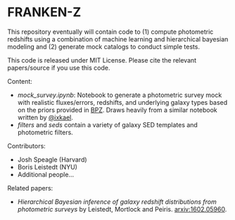 # FRANKEN-Z

This repository eventually will contain code to (1) compute photometric redshifts using a combination of machine learning and hierarchical bayesian modeling and (2) generate mock catalogs to conduct simple tests.

This code is released under MIT License. Please cite the relevant papers/source if you use this code.

Content:
- *mock_survey.ipynb*: Notebook to generate a photometric survey mock with realistic fluxes/errors, redshifts, and underlying galaxy types based on the priors provided in [BPZ](http://www.stsci.edu/~dcoe/BPZ/). Draws heavily from a similar notebook written by [@ixkael](https://github.com/ixkael/Photoz-tools).
- *filters* and *seds* contain a variety of galaxy SED templates and photometric filters.

Contributors:
- Josh Speagle (Harvard)
- Boris Leistedt (NYU)
- Additional people...

Related papers:
- *Hierarchical Bayesian inference of galaxy redshift distributions from photometric surveys* by Leistedt, Mortlock and Peiris. [arxiv:1602.05960](http://arxiv.org/abs/1602.05960).

